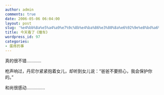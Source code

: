 ```yaml
---
author: admin
comments: true
date: 2006-05-06 06:04:00
layout: post
slug: '%e4%bb%8a%e5%a4%a9%e7%9c%8b%e4%ba%86%e3%80%8a%e6%92%9e%e8%bd%a6%e3%80%8b'
title: 今天看了《撞车》
wordpress_id: 97
categories:
- 蛋疼的事
---
```


真的很不错…………

枪声响过，丹尼尔紧紧抱着女儿，却听到女儿说：“爸爸不要担心，我会保护你的。”

和尚很感动……………
